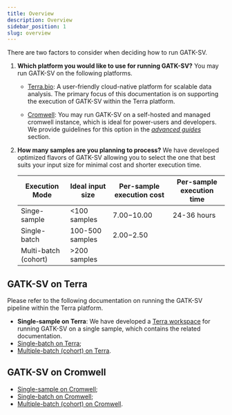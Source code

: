 ```yaml
---
title: Overview
description: Overview
sidebar_position: 1
slug: overview
---
```


There are two factors to consider when deciding how to run GATK-SV. 

1. **Which platform you would like to use for running GATK-SV?** 
   You may run GATK-SV on the following platforms. 
   - [Terra.bio](https://terra.bio): A user-friendly cloud-native platform for scalable data analysis. 
     The primary focus of this documentation is on supporting the execution of GATK-SV within the Terra platform.
    
   - [Cromwell](https://github.com/broadinstitute/cromwell): 
     You may run GATK-SV on a self-hosted and managed cromwell instance, which is ideal for 
     power-users and developers. We provide guidelines for this option in the 
     [_advanced guides_](/docs/advanced/cromwell) section.

2. **How many samples are you planning to process?**
    We have developed optimized flavors of GATK-SV allowing you to select the one that best suits 
    your input size for minimal cost and shorter execution time.

    | Execution Mode       | Ideal input size   | Per-sample execution cost | Per-sample execution time |
    |----------------------|--------------------|---------------------------| ------------------------- |
    | Singe-sample         | <100 samples       | $7.00-$10.00              | 24-36 hours               | 
    | Single-batch         | 100-500 samples    | $2.00-$2.50               || 
    | Multi-batch (cohort) | >200 samples       |                           ||


## GATK-SV on Terra

Please refer to the following documentation on running the GATK-SV pipeline within the Terra platform. 

- **Single-sample on Terra**: We have developed a 
  [Terra workspace](https://app.terra.bio/#workspaces/help-gatk/GATK-Structural-Variants-Single-Sample)
  for running GATK-SV on a single sample, which contains the related documentation. 
- [Single-batch on Terra](batch.md);
- [Multiple-batch (cohort) on Terra](cohort.md).

## GATK-SV on Cromwell

- [Single-sample on Cromwell](/docs/advanced/cromwell/single);
- [Single-batch on Cromwell](/docs/advanced/cromwell/batch);
- [Multiple-batch (cohort) on Cromwell](/docs/advanced/cromwell/cohort).
